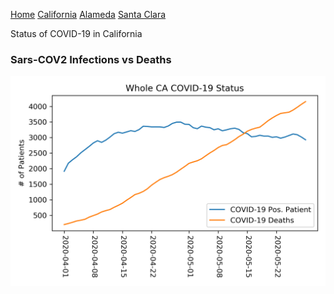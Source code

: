 [Home](README.md) [California](cali.md) [Alameda](alameda.md) [Santa Clara](sc_county.md)

Status of COVID-19 in California

### Sars-COV2 Infections vs Deaths

![CA infection vs deaths](../data/total_ca_status.png)

